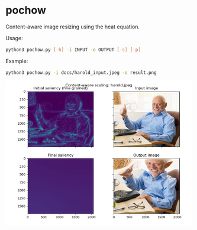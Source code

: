 # pochow

Content-aware image resizing using the heat equation.

Usage:
```bash
python3 pochow.py [-h] -i INPUT -o OUTPUT [-s] [-p]
```

Example:
```bash
python3 pochow.py -i docs/harold_input.jpeg -o result.png
```

![Plot of the results using harold_input.jpeg](docs/harold_plot.png)

